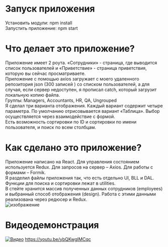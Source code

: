 # Запуск приложения
Установить модули: npm install <br>
Запустить приложение: npm start
# Что делает это приложение?
Приложение имеет 2 роута. «Сотрудники» - страница, где выводится список пользователей и «Приветствие» - страница приветствия, которую вы сейчас просматриваете. <br>
Приложение с помощью axios загружает c моего удаленного репозитория json (300 записей ) со списком пользователей, а для случая, если сервер недоступен, я прописал catch, который загрузит локальную копию файла. <br>
Группы: Managers, Accountants, HR, QA, Ungrouped <br>
Я сделал три варианта отображения. Каждый вариант содержит четыре параметра. По умолчанию отрисовывается вариант «Таблица». Выбор осуществляется через взаимодействие с формой. <br>
Есть возможность сортировки по ID и сортировки по имени пользователя, и поиск по всем столбцам. <br>
# Как сделано это приложение?
Приложение написано на React. Для управления состоянием используется Redux. Для запросов на сервер – Axios. Для работы с формами – Formik. <br>
Я разделил файлы приложения так, что есть отдельно UI, BLL и DAL. Функции для поиска и сортировки лежат в utilities. <br>
В стейте хранится массив полученных данных сотрудников (employees) и выбранный способ отображения (design). Работа с этими данными реализована через редюсер и Redux. <br>
![изображение](https://github.com/user-attachments/assets/8c949eea-be50-4a53-8c81-dba8709159e1)
# Видеодемонстрация
[![Видео](https://github.com/user-attachments/assets/61c5e1b4-b0ed-4774-8ebe-25f754673469)](https://youtu.be/ybQKwgIMCqc)
https://youtu.be/ybQKwgIMCqc
